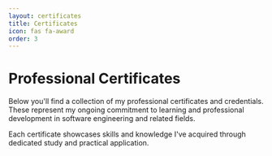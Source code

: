 ```yaml
---
layout: certificates
title: Certificates
icon: fas fa-award
order: 3
---
```


# Professional Certificates

Below you'll find a collection of my professional certificates and credentials. These represent my ongoing commitment to learning and professional development in software engineering and related fields.

Each certificate showcases skills and knowledge I've acquired through dedicated study and practical application.